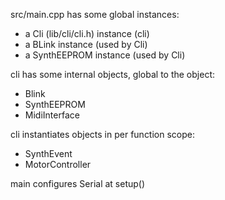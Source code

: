 

src/main.cpp has some global instances:
 - a Cli (lib/cli/cli.h) instance (cli)
 - a BLink instance (used by Cli)
 - a SynthEEPROM instance (used by Cli)

cli has some internal objects, global to the object:
- Blink
- SynthEEPROM
- MidiInterface

cli instantiates objects in per function scope:
- SynthEvent
- MotorController


main configures Serial at setup()